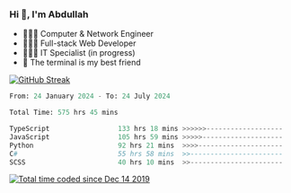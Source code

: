 <h3>Hi 👋, I'm Abdullah</h3>

- 👷🏼‍♂️ Computer & Network Engineer
- 👨🏻‍💻 Full-stack Web Developer
- 👨🏻‍💻 IT Specialist (in progress)
- 🖤 The terminal is my best friend

[![GitHub Streak](https://streak-stats.demolab.com?user=al3bad&theme=transparent&date_format=j%20M%5B%20Y%5D)](https://git.io/streak-stats)

<!--START_SECTION:waka-->

```python
From: 24 January 2024 - To: 24 July 2024

Total Time: 575 hrs 45 mins

TypeScript                 133 hrs 18 mins >>>>>>-------------------   22.98 %
JavaScript                 105 hrs 59 mins >>>>>--------------------   18.27 %
Python                     92 hrs 21 mins  >>>>---------------------   15.92 %
C#                         55 hrs 58 mins  >>-----------------------   09.65 %
SCSS                       40 hrs 10 mins  >>-----------------------   06.92 %
```

<!--END_SECTION:waka-->

<p>
  <a href="https://wakatime.com/@ce2a2aac-0d6b-4d65-b864-8a4bcaf12967"><img src="https://wakatime.com/badge/user/ce2a2aac-0d6b-4d65-b864-8a4bcaf12967.svg" alt="Total time coded since Dec 14 2019" /></a>
</p>
